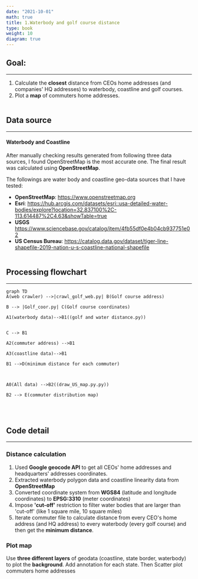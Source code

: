 ```yaml
---
date: "2021-10-01"
math: true
title: 1.Waterbody and golf course distance
type: book
weight: 10
diagram: true
---
```

## Goal:
---
1. Calculate the **closest** distance from CEOs home addresses (and companies' HQ addresses) to waterbody, coastline and golf courses.
2. Plot a **map** of commuters home addresses.
<br/><br/>

## Data source
---
#### Waterbody and Coastline
After manually checking results generated from following three data sources, I found OpenStreetMap is the most accurate one. The final result was calculated using **OpenStreetMap**. 

The followings are water body and coastline geo-data sources that I have tested:

* **OpenStreetMap**: <u>https://www.openstreetmap.org</u> 
* **Esri**: <u>https://hub.arcgis.com/datasets/esri::usa-detailed-water-bodies/explore?location=32.837100%2C-113.614487%2C4.63&showTable=true</u>
* **USGS** <u>https://www.sciencebase.gov/catalog/item/4fb55df0e4b04cb937751e02</u>
* **US Census Bureau**: <u>https://catalog.data.gov/dataset/tiger-line-shapefile-2019-nation-u-s-coastline-national-shapefile</u>
<br/><br/>
## Processing flowchart
---

```mermaid
graph TD
A(web crawler) -->|crawl_golf_web.py| B(Golf course address)

B --> |Golf_coor.py| C(Golf course coordinates)

A1(waterbody data)-->B1((golf and water distance.py))


C --> B1

A2(commuter address) -->B1

A3(coastline data)-->B1

B1 -->D(minimum distance for each commuter)



A0(All data) -->B2((draw_US_map.py.py))

B2 --> E(commuter distribution map)
```
<br/><br/>

## Code detail
---
### Distance calculation
1. Used **Google geocode API** to get all CEOs' home addresses and headquarters' addresses coordinates.
2. Extracted waterbody polygon data and coastline linearity data from **OpenStreetMap**
3. Converted coordinate system from **WGS84** (latitude and longitude coordinates) to **EPSG:3310** (meter coordinates)
4. Impose **'cut-off'** restriction to filter water bodies that are larger than 'cut-off' (like 1 square mile, 10 square miles)
5.  Iterate commuter file to calculate distance from every CEO's home address (and HQ address) to every waterbody (every golf course) and then get the **minimum distance**.

### Plot map
Use **three different layers** of geodata (coastline, state border, waterbody) to plot the **background**. Add annotation for each state. Then Scatter plot commuters home addresses